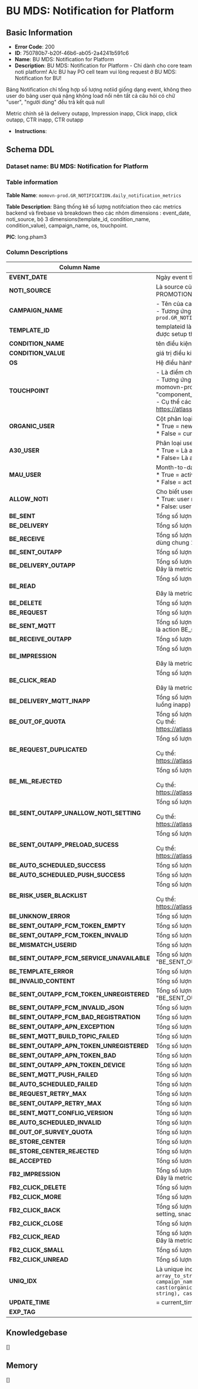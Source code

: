 # BU MDS: Notification for Platform

## Basic Information

- **Error Code**: 200
- **ID**: 750780b7-b20f-46b6-ab05-2a4241b591c6
- **Name**: BU MDS: Notification for Platform
- **Description**: BU MDS: Notification for Platform - Chỉ dành cho core team noti platform! A/c BU hay PO cell team vui lòng request ở BU MDS: Notification for BU!

Bảng Notification chỉ tổng hợp số lượng notiid giống dạng event, không theo user do bảng user quá nặng không load nổi nên tất cả câu hỏi có chữ "user", "người dùng" đều trả kết quả null

Metric chính sẽ là delivery outapp, Impression inapp, Click inapp, click outapp, CTR inapp, CTR outapp

- **Instructions**:

## Schema DDL

### Dataset name: BU MDS: Notification for Platform

### Table information

**Table Name**: `momovn-prod.GR_NOTIFICATION.daily_notification_metrics`

**Table Description**: Bảng thống kê số lượng notifciation theo các metrics backend và firebase và breakdown theo các nhóm dimensions : event_date, noti_source, bộ 3 dimensions(template_id, condition_name, condition_value), campaign_name, os, touchpoint.

**PIC**: long.pham3

### Column Descriptions

| Column Name | Description |
|-------------|-------------|
| **EVENT_DATE** | Ngày event theo local timezone |
| **NOTI_SOURCE** | Là source của notification như CAMPAIGN, TEMPLATE, JOURNEY, PROMOTION_FLOW |
| **CAMPAIGN_NAME** | - Tên của campaign, BU tự đặt tên, chạy 1 lần theo đúng chỉ định của BU<br>- Tương ứng với cột campaign_name trong bảng `momovn-prod.GR_NOTIFICATION.campaign_profile` |
| **TEMPLATE_ID** | templateid là mã định danh do PO tự đặt khi muốn gửi thông báo. Chỉ cần đúng đk được setup thì sẽ gửi cho user, chạy dài hạn |
| **CONDITION_NAME** | tên điều kiện của template id |
| **CONDITION_VALUE** | giá trị điều kiện của template id |
| **OS** | Hệ điều hành của điện thoại như IOS, ANDROID |
| **TOUCHPOINT** | - Là điểm chạm trên app.<br>- Tương ứng với params là component_name và giá trị của touchpoint trong bảng momovn-prod.GR_NOTIFICATION.D_NOTI_ACTION_STATUS được lưu ở cột "component_name"<br>- Cụ thể các touchpoint https://atlassiantool.mservice.com.vn:9443/display/COR/%5BFRD%5D+Noti+Type |
| **ORGANIC_USER** | Cột phân loại new hay current user.<br>* True = new user<br>* False = current user |
| **A30_USER** | Phân loại user có thuộc nhóm A30 hay không<br>* True = Là active user có giao dịch trong 30 ngày gần nhất<br>* False= Là active user nhưng không có giao dịch trong vòng 30 ngày gần nhất |
| **MAU_USER** | Month-to-date user<br>* True = active user có giao dịch từ ngày đầu tháng đến ngày đang xem xét<br>* False = active user không có giao dịch từ ngày đầu tháng đến ngày đang xem xét |
| **ALLOW_NOTI** | Cho biết user có đồng ý nhận thông báo từ app momo hay không<br>* True: user nhận thông báo<br>* False: user không đồng ý nhận thông báo |
| **BE_SENT** | Tổng số lượng notification được gửi, bao gồm cả sent outapp và sent inapp |
| **BE_DELIVERY** | Tổng số lượng notification được deliver, bao gồm cả delivery outapp và delivery inapp |
| **BE_RECEIVE** | Tổng số lượng notification user receive, bao gồm cả luồng outapp và inapp. Hiện tại BE dùng chung 1 action receive_outapp cho cả 2 luồng |
| **BE_SENT_OUTAPP** | Tổng số lượng notification được gửi outapp |
| **BE_DELIVERY_OUTAPP** | Tổng số lượng notification được deliver outapp<br>Đây là metric Platform noti đang dùng để đánh giá |
| **BE_READ** | Tổng số lượng notification có action là "BE_read"<br><br>Đây là metric Platform noti KHÔNG dùng để đánh giá |
| **BE_DELETE** | Tổng số lượng notification có action là "BE_delete" |
| **BE_REQUEST** | Tổng số lượng notification được request theo action "BE_request" |
| **BE_SENT_MQTT** | Tổng số lượng notification được gửi inapp thông qua giao thức mqtt và được ghi nhận là action BE_sent_mqtt |
| **BE_RECEIVE_OUTAPP** | Tổng số lượng noti user nhận được theo action "BE_receive_outapp". |
| **BE_IMPRESSION** | Tổng số lượng notification theo action "BE_impression"<br><br>Đây là metric Platform noti **KHÔNG** dùng để đánh giá |
| **BE_CLICK_READ** | Tổng số lượng notification có action là "BE_click_read"<br><br>Đây là metric Platform noti **KHÔNG** dùng để đánh giá |
| **BE_DELIVERY_MQTT_INAPP** | Tổng số lượng notification có action là "BE_delivery_mqtt_inapp" (noti delivery theo luồng inapp) |
| **BE_OUT_OF_QUOTA** | Tổng số lượng notification theo action "BE_out_of_quota"<br>Cụ thể: https://atlassiantool.mservice.com.vn:9443/display/COR/%5BFRD%5D+Action+Status |
| **BE_REQUEST_DUPLICATED** | Tổng số lượng notification theo action "BE_request_duplicated"<br><br>Cụ thể: https://atlassiantool.mservice.com.vn:9443/display/COR/%5BFRD%5D+Action+Status |
| **BE_ML_REJECTED** | Tổng số lượng notification theo action "BE_ml_rejected"<br><br>Cụ thể: https://atlassiantool.mservice.com.vn:9443/display/COR/%5BFRD%5D+Action+Status |
| **BE_SENT_OUTAPP_UNALLOW_NOTI_SETTING** | Tổng số lượng notification theo action "BE_SENT_OUTAPP_UNALLOW_NOTI_SETTING"<br><br>Cụ thể: https://atlassiantool.mservice.com.vn:9443/display/COR/%5BFRD%5D+Action+Status |
| **BE_SENT_OUTAPP_PRELOAD_SUCESS** | Tổng số lượng notification theo action "BE_SENT_OUTAPP_PRELOAD_SUCESS"<br><br>Cụ thể: https://atlassiantool.mservice.com.vn:9443/display/COR/%5BFRD%5D+Action+Status |
| **BE_AUTO_SCHEDULED_SUCCESS** | Tổng số lượng notification theo action "BE_AUTO_SCHEDULED_SUCCESS" |
| **BE_AUTO_SCHEDULED_PUSH_SUCCESS** | Tổng số lượng notification theo action "BE_AUTO_SCHEDULED_PUSH_SUCCESS" |
| **BE_RISK_USER_BLACKLIST** | Tổng số lượng notification theo action "BE_RISK_USER_BLACKLIST"<br><br>Cụ thể: https://atlassiantool.mservice.com.vn:9443/display/COR/%5BFRD%5D+Action+Status |
| **BE_UNKNOW_ERROR** | Tổng số lượng notification theo action "BE_UNKNOW_ERROR" |
| **BE_SENT_OUTAPP_FCM_TOKEN_EMPTY** | Tổng số lượng notifcaition theo action "BE_SENT_OUTAPP_FCM_TOKEN_EMPTY" |
| **BE_SENT_OUTAPP_FCM_TOKEN_INVALID** | Tổng số lượng notification theo action "BE_SENT_OUTAPP_FCM_TOKEN_INVALID" |
| **BE_MISMATCH_USERID** | Tổng số lượng notification theo action "BE_MISMATCH_USERID" |
| **BE_SENT_OUTAPP_FCM_SERVICE_UNAVAILABLE** | Tổng số lượng notification theo action "BE_SENT_OUTAPP_FCM_SERVICE_UNAVAILABLE" |
| **BE_TEMPLATE_ERROR** | Tổng số lượng notification "BE_template_error" |
| **BE_INVALID_CONTENT** | Tổng số lượng notification theo action "BE_INVALID_CONTENT" |
| **BE_SENT_OUTAPP_FCM_TOKEN_UNREGISTERED** | Tổng số lượng notification theo action "BE_SENT_OUTAPP_FCM_TOKEN_UNREGISTERED" |
| **BE_SENT_OUTAPP_FCM_INVALID_JSON** | Tổng số lượng notification theo action "BE_SENT_OUTAPP_FCM_INVALID_JSON" |
| **BE_SENT_OUTAPP_FCM_BAD_REGISTRATION** | Tổng số lượng notification theo action "BE_SENT_OUTAPP_FCM_BAD_REGISTRATION" |
| **BE_SENT_OUTAPP_APN_EXCEPTION** | Tổng số lượng notification theo action "BE_SENT_OUTAPP_APN_EXCEPTION" |
| **BE_SENT_MQTT_BUILD_TOPIC_FAILED** | Tổng số lượng notification theo action "BE_SENT_MQTT_BUILD_TOPIC_FAILED" |
| **BE_SENT_OUTAPP_APN_TOKEN_UNREGISTERED** | Tổng số lượng notification theo action "BE_SENT_MQTT_BUILD_TOPIC_FAILED" |
| **BE_SENT_OUTAPP_APN_TOKEN_BAD** | Tổng số lượng notification theo action "BE_SENT_OUTAPP_APN_TOKEN_BAD" |
| **BE_SENT_OUTAPP_APN_TOKEN_DEVICE** | Tổng số lượng notification theo action "BE_SENT_OUTAPP_APN_TOKEN_DEVICE" |
| **BE_SENT_MQTT_PUSH_FAILED** | Tổng số lượng notification theo action "BE_SENT_MQTT_PUSH_FAILED" |
| **BE_AUTO_SCHEDULED_FAILED** | Tổng số lượng notifcation theo action "BE_AUTO_SCHEDULED_FAILED" |
| **BE_REQUEST_RETRY_MAX** | Tổng số lượng notification theo action "BE_REQUEST_RETRY_MAX" |
| **BE_SENT_OUTAPP_RETRY_MAX** | Tổng số lượng notification theo action "BE_SENT_OUTAPP_RETRY_MAX" |
| **BE_SENT_MQTT_CONFLIG_VERSION** | Tổng số lượng notification theo action "BE_SENT_MQTT_CONFLIG_VERSION" |
| **BE_AUTO_SCHEDULED_INVALID** | Tổng số lượng notification theo action "BE_AUTO_SCHEDULED_INVALID" |
| **BE_OUT_OF_SURVEY_QUOTA** | Tổng số lượng notification theo action "BE_OUT_OF_SURVEY_QUOTA" |
| **BE_STORE_CENTER** | Tổng số lượng notifcation theo action "BE_store_center" |
| **BE_STORE_CENTER_REJECTED** | Tổng số lượng notification theo action "BE_STORE_CENTER_REJECTED" |
| **BE_ACCEPTED** | Tổng số lương notification theo action "BE_accepted". |
| **FB2_IMPRESSION** | Tổng số lượng notification được user impress<br>Đây là metric Platform noti đang dùng để đánh giá |
| **FB2_CLICK_DELETE** | Tổng số lượng notification deleted |
| **FB2_CLICK_MORE** | Tổng số lượng notification clicked mở rộng |
| **FB2_CLICK_BACK** | Tổng số lượng notification clicked back (có thể xuất hiện ở man hình noti_center, noti setting, snackbar) |
| **FB2_CLICK_CLOSE** | Tổng số lượng notifcation theo action "FB2_click_close" |
| **FB2_CLICK_READ** | Tổng số lượng notifcation theo action "FB2_click_read"<br>Đây là metric Platform noti đang dùng để đánh giá |
| **FB2_CLICK_SMALL** | Tổng số lượng notification theo action "FB2_click_small" |
| **FB2_CLICK_UNREAD** | Tổng số lượng notification theo action "FB2_click_unread" |
| **UNIQ_IDX** | Là unique index được tạo bởi nhiều dimension kết hợp với nhau ở từng ngày.<br>`array_to_string([format_date('%Y-%m-%d', event_date), noti_source, campaign_name, template_id, condition_name, condition_value, os, touchpoint, cast(organic_user as string), cast(a30_user as string), cast(mau_user as string), cast(allow_noti as string)], ' \| ') as uniq_idx` |
| **UPDATE_TIME** | = current_timestamp(), time of this change |
| **EXP_TAG** |  |

## Knowledgebase

[]

## Memory

[]
